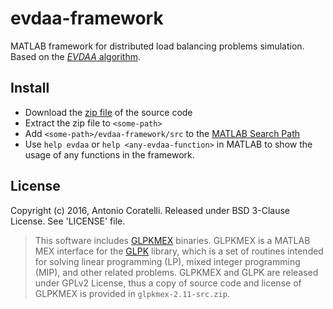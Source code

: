 # evdaa-framework
MATLAB framework for distributed load balancing problems simulation.
Based on the [*EVDAA* algorithm][3].

## Install
- Download the [zip file][1] of the source code
- Extract the zip file to `<some-path>`
- Add `<some-path>/evdaa-framework/src` to the [MATLAB Search Path][2]
- Use `help evdaa` or `help <any-evdaa-function>` in MATLAB to show the
  usage of any functions in the framework.

## License
Copyright (c) 2016, Antonio Coratelli.
Released under BSD 3-Clause License. See 'LICENSE' file.

> This software includes [GLPKMEX][4] binaries. GLPKMEX is a MATLAB MEX
> interface for the [GLPK][5] library, which is a set of routines intended
> for solving linear programming (LP), mixed integer programming (MIP),
> and other related problems.
> GLPKMEX and GLPK are released under GPLv2 License, thus a copy of source
> code and license of GLPKMEX is provided in `glpkmex-2.11-src.zip`.

[1]: https://github.com/antoniocoratelli/evdaa-framework/archive/master.zip
[2]: http://mathworks.com/help/matlab/matlab_env/add-remove-or-reorder-folders-on-the-search-path.html
[3]: http://ieeexplore.ieee.org/xpl/articleDetails.jsp?arnumber=6760177
[4]: https://sourceforge.net/projects/glpkmex/
[5]: https://www.gnu.org/software/glpk/glpk.html
